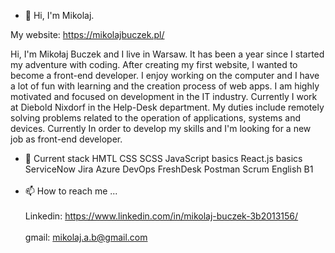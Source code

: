 - 👋 Hi, I'm Mikolaj. 

My website: https://mikolajbuczek.pl/

Hi, I'm Mikołaj Buczek and I live in Warsaw. It has been a year since I started my adventure with coding. After creating my first website, I wanted to become a front-end developer. I enjoy working on the computer and I have a lot of fun with learning and the creation process of web apps. I am highly motivated and focused on development in the IT industry. Currently I work at Diebold Nixdorf in the Help-Desk department. My duties include remotely solving problems related to the operation of applications, systems and devices. Currently In order to develop my skills and I'm looking for a new job as front-end developer.

- 🌱 Current stack 
HMTL
CSS
SCSS
JavaScript basics
React.js basics
ServiceNow
Jira
Azure DevOps
FreshDesk
Postman
Scrum
English B1
</br></br>
- 📫 How to reach me ...
</br></br>
Linkedin: https://www.linkedin.com/in/mikolaj-buczek-3b2013156/
</br></br>
gmail: mikolaj.a.b@gmail.com

